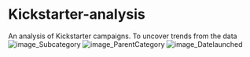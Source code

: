 # Kickstarter-analysis
An analysis of Kickstarter campaigns.
To uncover trends from the data 
![image_Subcategory](path/to/image_Subcategory.png)
![image_ParentCategory](path/to/image_ParentCategory.png)
![image_Datelaunched](path/to/image_Datelaunched.png)


